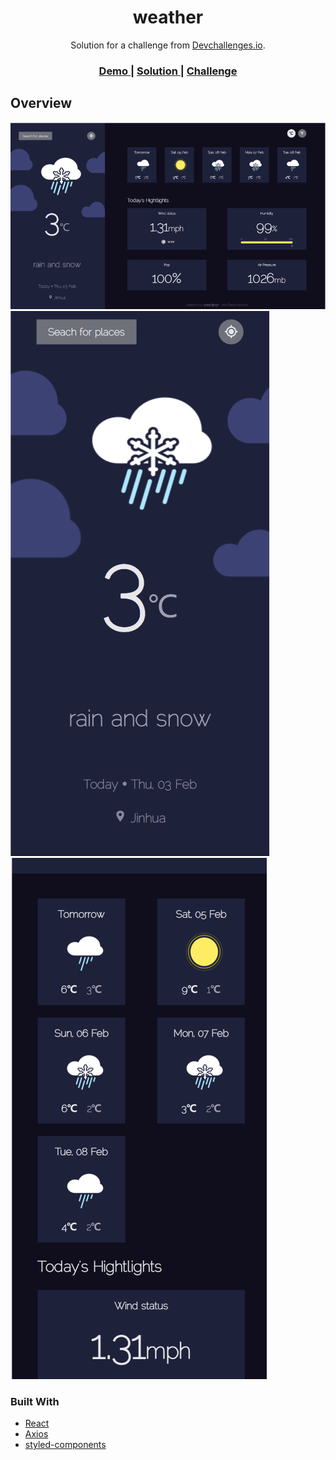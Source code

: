 <!-- Please update value in the {}  -->

<h1 align="center">weather</h1>

<div align="center">
   Solution for a challenge from  <a href="http://devchallenges.io" target="_blank">Devchallenges.io</a>.
</div>

<div align="center">
  <h3>
    <a href="https://weather-app-plum-one.vercel.app/">
      Demo
    </a>
    <span> | </span>
    <a href="https://github.com/satellites7/weather-app">
      Solution
    </a>
    <span> | </span>
    <a href="https://devchallenges.io/challenges/mM1UIenRhK808W8qmLWv">
      Challenge
    </a>
  </h3>
</div>

<!-- TABLE OF CONTENTS -->

<!-- OVERVIEW -->

## Overview

![screenshot](https://github.com/satellites7/image/blob/main/weather-pc.png)
![screenshot](https://github.com/satellites7/image/blob/main/weather-phone.png)
![screenshot](https://github.com/satellites7/image/blob/main/weather-phone2.png)




### Built With

<!-- This section should list any major frameworks that you built your project using. Here are a few examples.-->

- [React](https://reactjs.org/)
- [Axios](https://www.axios.com/)
- [styled-components](https://styled-components.com/)



